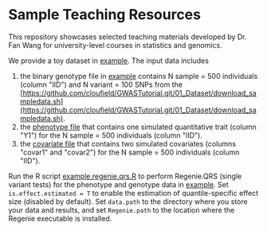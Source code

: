 # Sample Teaching Resources

This repository showcases selected teaching materials developed by Dr. Fan Wang for university-level courses in statistics and genomics. 

We provide a toy dataset in [example](/example). 
The input data includes 
1) the binary genotype file in [example](/example) contains N sample = 500 individuals (column "IID") 
and N variant = 100 SNPs from the [https://github.com/cloufield/GWASTutorial.git/01_Dataset/download_sampledata.sh](https://github.com/cloufield/GWASTutorial.git/01_Dataset/download_sampledata.sh).
2) the [phenotype file](example/normalized_pheno.txt) that contains one simulated quantitative trait (column "Y1") for the N sample = 500 individuals (column "IID").
3) the [covariate file](example/covariate.txt) that contains two simulated covariates (columns "covar1" and "covar2") for the N sample = 500 individuals (column "IID").

Run the R script [example.regenie.qrs.R](/example/example.regenie.qrs.R) to perform Regenie.QRS (single variant tests) for the phenotype and genotype data in [example](/example). Set ```is.effect.estimated = T``` to enable the estimation of quantile-specific effect size (disabled by default). Set ```data.path``` to the directory where you store your data and results, and set ```Regenie.path``` to the location where the Regenie executable is installed.
